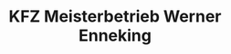 ---
title: "KFZ Meisterbetrieb Werner Enneking"
url: /lastrup/kfz-meisterbetrieb-werner-enneking/
shop: Autowerkstatt
---